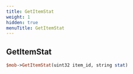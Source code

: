 ```yaml
---
title: GetItemStat
weight: 1
hidden: true
menuTitle: GetItemStat
---
```

## GetItemStat
```perl
$mob->GetItemStat(uint32 item_id, string stat)
```